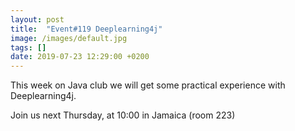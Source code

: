 ```yaml
---
layout: post
title:  "Event#119 Deeplearning4j"
image: /images/default.jpg
tags: []
date: 2019-07-23 12:29:00 +0200
---
```


This week on Java club we will get some practical experience with Deeplearning4j.[]()

Join us next Thursday, at 10:00 in Jamaica (room 223)